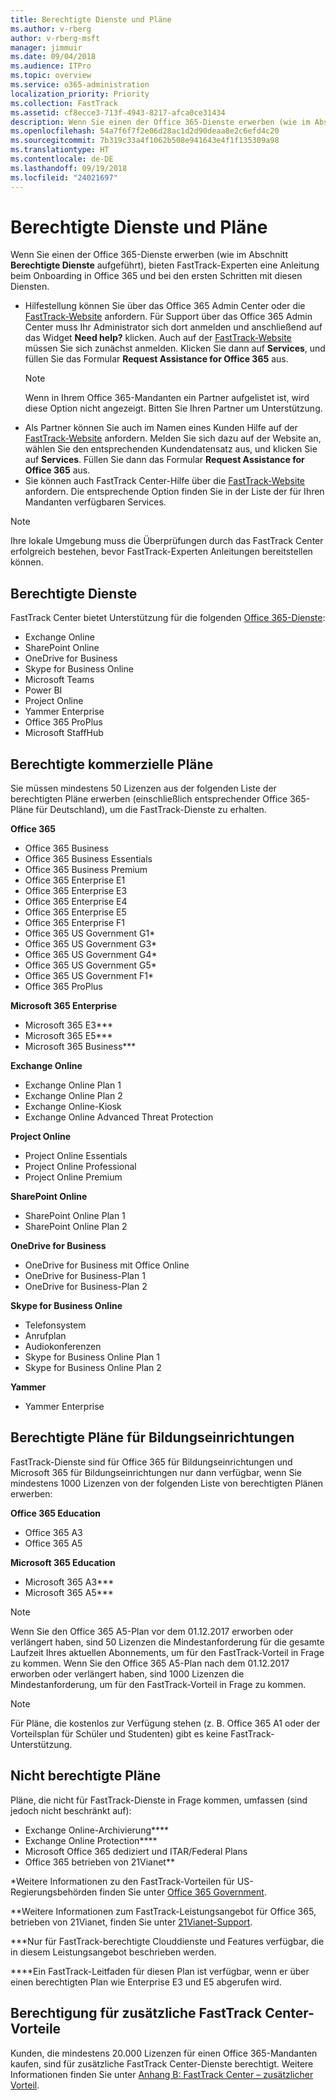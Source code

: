 ```yaml
---
title: Berechtigte Dienste und Pläne
ms.author: v-rberg
author: v-rberg-msft
manager: jimmuir
ms.date: 09/04/2018
ms.audience: ITPro
ms.topic: overview
ms.service: o365-administration
localization_priority: Priority
ms.collection: FastTrack
ms.assetid: cf8ecce3-713f-4943-8217-afca0ce31434
description: Wenn Sie einen der Office 365-Dienste erwerben (wie im Abschnitt Berechtigte Dienste aufgeführt), bieten FastTrack-Experten eine Anleitung beim Onboarding in Office 365 und bei den ersten Schritten mit diesen Diensten.
ms.openlocfilehash: 54a7f6f7f2e06d28ac1d2d90deaa8e2c6efd4c20
ms.sourcegitcommit: 7b319c33a4f1062b508e941643e4f1f135309a98
ms.translationtype: HT
ms.contentlocale: de-DE
ms.lasthandoff: 09/19/2018
ms.locfileid: "24021697"
---
```

# <a name="eligible-services-and-plans"></a>Berechtigte Dienste und Pläne

Wenn Sie einen der Office 365-Dienste erwerben (wie im Abschnitt **Berechtigte Dienste** aufgeführt), bieten FastTrack-Experten eine Anleitung beim Onboarding in Office 365 und bei den ersten Schritten mit diesen Diensten. 
  
- Hilfestellung können Sie über das Office 365 Admin Center oder die [FastTrack-Website](https://go.microsoft.com/fwlink/?linkid=780698) anfordern. Für Support über das Office 365 Admin Center muss Ihr Administrator sich dort anmelden und anschließend auf das Widget **Need help?** klicken. Auch auf der [FastTrack-Website](https://go.microsoft.com/fwlink/?linkid=780698) müssen Sie sich zunächst anmelden. Klicken Sie dann auf **Services**, und füllen Sie das Formular **Request Assistance for Office 365** aus.   
    > [!NOTE]
    >  Wenn in Ihrem Office 365-Mandanten ein Partner aufgelistet ist, wird diese Option nicht angezeigt. Bitten Sie Ihren Partner um Unterstützung. 
- Als Partner können Sie auch im Namen eines Kunden Hilfe auf der [FastTrack-Website](https://go.microsoft.com/fwlink/?linkid=780698) anfordern. Melden Sie sich dazu auf der Website an, wählen Sie den entsprechenden Kundendatensatz aus, und klicken Sie auf **Services**. Füllen Sie dann das Formular **Request Assistance for Office 365** aus. 
- Sie können auch FastTrack Center-Hilfe über die [FastTrack-Website](https://go.microsoft.com/fwlink/?linkid=780698) anfordern. Die entsprechende Option finden Sie in der Liste der für Ihren Mandanten verfügbaren Services. 
> [!NOTE]
> Ihre lokale Umgebung muss die Überprüfungen durch das FastTrack Center erfolgreich bestehen, bevor FastTrack-Experten Anleitungen bereitstellen können. 
  
## <a name="eligible-services"></a>Berechtigte Dienste

FastTrack Center bietet Unterstützung für die folgenden [Office 365-Dienste](https://go.microsoft.com/fwlink/?linkid=2005429):
  
- Exchange Online
- SharePoint Online
- OneDrive for Business
- Skype for Business Online
- Microsoft Teams
- Power BI
- Project Online
- Yammer Enterprise 
- Office 365 ProPlus
- Microsoft StaffHub
    
## <a name="eligible-commercial-plans"></a>Berechtigte kommerzielle Pläne

Sie müssen mindestens 50 Lizenzen aus der folgenden Liste der berechtigten Pläne erwerben (einschließlich entsprechender Office 365-Pläne für Deutschland), um die FastTrack-Dienste zu erhalten.
  
 **Office 365**
  
- Office 365 Business  
- Office 365 Business Essentials  
- Office 365 Business Premium
- Office 365 Enterprise E1
- Office 365 Enterprise E3
- Office 365 Enterprise E4  
- Office 365 Enterprise E5
- Office 365 Enterprise F1
- Office 365 US Government G1\*
- Office 365 US Government G3\*
- Office 365 US Government G4\*
- Office 365 US Government G5\* 
- Office 365 US Government F1\*
- Office 365 ProPlus
    
 **Microsoft 365 Enterprise**
  
- Microsoft 365 E3\*\*\*
- Microsoft 365 E5\*\*\*
- Microsoft 365 Business\*\*\*
    
 **Exchange Online**
  
- Exchange Online Plan 1
- Exchange Online Plan 2 
- Exchange Online-Kiosk
- Exchange Online Advanced Threat Protection
    
 **Project Online**
  
- Project Online Essentials  
- Project Online Professional
- Project Online Premium
    
 **SharePoint Online**
  
- SharePoint Online Plan 1
- SharePoint Online Plan 2
    
 **OneDrive for Business**
  
- OneDrive for Business mit Office Online 
- OneDrive for Business-Plan 1
- OneDrive for Business-Plan 2
    
 **Skype for Business Online**
  
-  Telefonsystem 
-  Anrufplan 
-  Audiokonferenzen 
-  Skype for Business Online Plan 1  
-  Skype for Business Online Plan 2
    
 **Yammer**
  
- Yammer Enterprise
    
## <a name="eligible-education-plans"></a>Berechtigte Pläne für Bildungseinrichtungen

FastTrack-Dienste sind für Office 365 für Bildungseinrichtungen und Microsoft 365 für Bildungseinrichtungen nur dann verfügbar, wenn Sie mindestens 1000 Lizenzen von der folgenden Liste von berechtigten Plänen erwerben:
  
 **Office 365 Education**
  
- Office 365 A3
- Office 365 A5
    
 **Microsoft 365 Education**
  
- Microsoft 365 A3\*\*\*
- Microsoft 365 A5\*\*\*
    
> [!NOTE]
> Wenn Sie den Office 365 A5-Plan vor dem 01.12.2017 erworben oder verlängert haben, sind 50 Lizenzen die Mindestanforderung für die gesamte Laufzeit Ihres aktuellen Abonnements, um für den FastTrack-Vorteil in Frage zu kommen. Wenn Sie den Office 365 A5-Plan nach dem 01.12.2017 erworben oder verlängert haben, sind 1000 Lizenzen die Mindestanforderung, um für den FastTrack-Vorteil in Frage zu kommen. 
  
> [!NOTE]
> Für Pläne, die kostenlos zur Verfügung stehen (z. B. Office 365 A1 oder der Vorteilsplan für Schüler und Studenten) gibt es keine FastTrack-Unterstützung. 
  
## <a name="ineligible-plans"></a>Nicht berechtigte Pläne

Pläne, die nicht für FastTrack-Dienste in Frage kommen, umfassen (sind jedoch nicht beschränkt auf):
  
- Exchange Online-Archivierung\*\*\*\*
- Exchange Online Protection\*\*\*\*
- Microsoft Office 365 dediziert und ITAR/Federal Plans
- Office 365 betrieben von 21Vianet\*\*
    
\*Weitere Informationen zu den FastTrack-Vorteilen für US-Regierungsbehörden finden Sie unter [Office 365 Government](https://aka.ms/aboutgovcloud).
  
\*\*Weitere Informationen zum FastTrack-Leistungsangebot für Office 365, betrieben von 21Vianet, finden Sie unter [21Vianet-Support](https://go.microsoft.com/fwlink/?linkid=852156).
  
\*\*\*Nur für FastTrack-berechtigte Clouddienste und Features verfügbar, die in diesem Leistungsangebot beschrieben werden.
  
\*\*\*\*Ein FastTrack-Leitfaden für diesen Plan ist verfügbar, wenn er über einen berechtigten Plan wie Enterprise E3 und E5 abgerufen wird.
  
## <a name="fasttrack-center-additional-benefit-eligibility"></a>Berechtigung für zusätzliche FastTrack Center-Vorteile

Kunden, die mindestens 20.000 Lizenzen für einen Office 365-Mandanten kaufen, sind für zusätzliche FastTrack Center-Dienste berechtigt. Weitere Informationen finden Sie unter [Anhang B: FastTrack Center – zusätzlicher Vorteil](fasttrack-additional-benefits.md).
  

  

